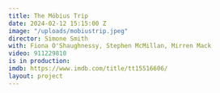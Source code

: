 ```yaml
---
title: The Möbius Trip
date: 2024-02-12 15:15:00 Z
image: "/uploads/mobiustrip.jpeg"
director: Simone Smith
with: Fiona O'Shaughnessy, Stephen McMillan, Mirren Mack
video: 911229810
is in production: 
imdb: https://www.imdb.com/title/tt15516606/
layout: project
---
```


